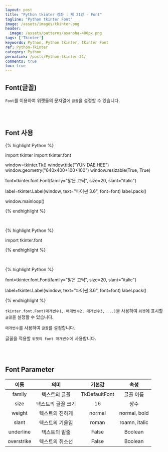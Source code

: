 ```yaml
---
layout: post
title: "Python tkinter 강좌 : 제 21강 - Font"
tagline: "Python tkinter Font"
image: /assets/images/tkinter.png
header:
  image: /assets/patterns/asanoha-400px.png
tags: ['Tkinter']
keywords: Python, Python tkinter, tkinter Font
ref: Python-Tkinter
category: Python
permalink: /posts/Python-tkinter-21/
comments: true
toc: true
---
```


## Font(글꼴)

`Font`를 이용하여 위젯들의 문자열에 `글꼴`을 설정할 수 있습니다.

<br>
<br>

## Font 사용

{% highlight Python %}

import tkinter
import tkinter.font

window=tkinter.Tk()
window.title("YUN DAE HEE")
window.geometry("640x400+100+100")
window.resizable(True, True)

font=tkinter.font.Font(family="맑은 고딕", size=20, slant="italic")

label=tkinter.Label(window, text="파이썬 3.6", font=font)
label.pack()

window.mainloop()

{% endhighlight %}

<br>

{% highlight Python %}

import tkinter.font

{% endhighlight %}

<br>

{% highlight Python %}

font=tkinter.font.Font(family="맑은 고딕", size=20, slant="italic")

label=tkinter.Label(window, text="파이썬 3.6", font=font)
label.pack()

{% endhighlight %}

`tkinter.font.Font(매개변수1, 매개변수2, 매개변수3, ...)`을 사용하여 `위젯`에 표시할 `글꼴`을 설정할 수 있습니다.

`매개변수`를 사용하여 `글꼴`를 설정합니다.

글꼴을 적용할 `위젯의 font 매개변수`에 사용합니다.

<br>
<br>

## Font Parameter

|      이름      |               의미               |      기본값      |                    속성                    |
|:--------------:|:--------------------------------:|:----------------:|:------------------------------------------:|
| family | 텍스트의 글꼴 | TkDefaultFont | 글꼴 이름 |
| size | 텍스트의 글꼴 크기 | 16 | 상수 |
| weight | 텍스트의 진하게 | normal | normal, bold |
| slant | 텍스트의 기울임 | roman | roamn, italic |
| underline | 텍스트의 밑줄 | False | Boolean |
| overstrike | 텍스트의 취소선 | False | Boolean |
